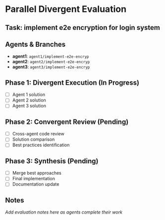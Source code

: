 # Parallel Divergent Evaluation

## Task: implement e2e encryption for login system

## Agents & Branches
- **agent1**: `agent1/implement-e2e-encryp`
- **agent2**: `agent2/implement-e2e-encryp`
- **agent3**: `agent3/implement-e2e-encryp`

## Phase 1: Divergent Execution (In Progress)
- [ ] Agent 1 solution
- [ ] Agent 2 solution
- [ ] Agent 3 solution

## Phase 2: Convergent Review (Pending)
- [ ] Cross-agent code review
- [ ] Solution comparison
- [ ] Best practices identification

## Phase 3: Synthesis (Pending)
- [ ] Merge best approaches
- [ ] Final implementation
- [ ] Documentation update

## Notes
*Add evaluation notes here as agents complete their work*

